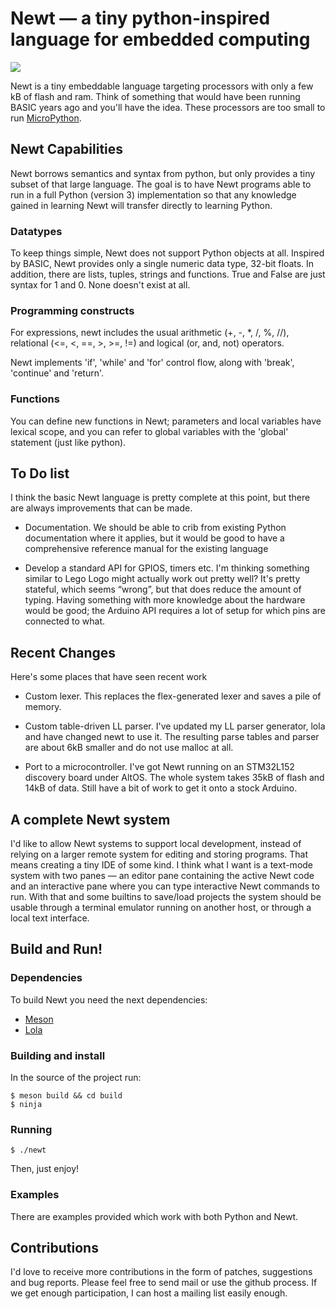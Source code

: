 # Newt — a tiny python-inspired language for embedded computing

![](https://i.imgur.com/C4MA4eN.gif)

Newt is a tiny embeddable language targeting processors with only a
few kB of flash and ram. Think of something that would have been
running BASIC years ago and you'll have the idea. These processors are
too small to run [MicroPython](https://micropython.org/).

## Newt Capabilities

Newt borrows semantics and syntax from python, but only provides a
tiny subset of that large language. The goal is to have Newt programs
able to run in a full Python (version 3) implementation so that any
knowledge gained in learning Newt will transfer directly to learning
Python.

### Datatypes

To keep things simple, Newt does not support Python objects at
all. Inspired by BASIC, Newt provides only a single numeric data
type, 32-bit floats. In addition, there are lists, tuples, strings and
functions. True and False are just syntax for 1 and 0. None doesn't
exist at all.

### Programming constructs

For expressions, newt includes the usual arithmetic (+, -, *, /, %,
//), relational (<=, <, ==, >, >=, !=) and logical (or, and, not)
operators.

Newt implements 'if', 'while' and 'for' control flow, along with
'break', 'continue' and 'return'.

### Functions

You can define new functions in Newt; parameters and local variables
have lexical scope, and you can refer to global variables with the
'global' statement (just like python).

## To Do list

I think the basic Newt language is pretty complete at this point, but
there are always improvements that can be made.

 * Documentation. We should be able to crib from existing Python
   documentation where it applies, but it would be good to have a
   comprehensive reference manual for the existing language

 * Develop a standard API for GPIOS, timers etc. I'm thinking
   something similar to Lego Logo might actually work out pretty well?
   It's pretty stateful, which seems “wrong”, but that does reduce the
   amount of typing. Having something with more knowledge about the
   hardware would be good; the Arduino API requires a lot of setup for
   which pins are connected to what.

## Recent Changes

Here's some places that have seen recent work

 * Custom lexer. This replaces the flex-generated lexer and saves a
   pile of memory.

 * Custom table-driven LL parser. I've updated my LL parser generator,
   lola and have changed newt to use it. The resulting parse tables
   and parser are about 6kB smaller and do not use malloc at all.

 * Port to a microcontroller. I've got Newt running on an STM32L152
   discovery board under AltOS. The whole system takes 35kB of flash
   and 14kB of data. Still have a bit of work to get it onto a stock
   Arduino.

## A complete Newt system

I'd like to allow Newt systems to support local development, instead
of relying on a larger remote system for editing and storing
programs. That means creating a tiny IDE of some kind. I think what I
want is a text-mode system with two panes — an editor pane containing
the active Newt code and an interactive pane where you can type
interactive Newt commands to run. With that and some builtins to
save/load projects the system should be usable through a terminal
emulator running on another host, or through a local text interface.

## Build and Run!

### Dependencies
To build Newt you need the next dependencies:

  * [Meson](https://mesonbuild.com/)
  * [Lola](https://keithp.com/cgit/lola.git/)

### Building and install
In the source of the project run:

```
$ meson build && cd build
$ ninja
```

### Running

```
$ ./newt
```
Then, just enjoy!

### Examples

There are examples provided which work with both Python and Newt.

## Contributions

I'd love to receive more contributions in the form of patches,
suggestions and bug reports. Please feel free to send mail or use the
github process. If we get enough participation, I can host a mailing
list easily enough.

